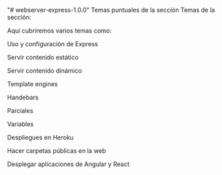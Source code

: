 "# webserver-express-1.0.0" 
Temas puntuales de la sección
Temas de la sección: 

Aquí cubriremos varios temas como: 

Uso y configuración de Express

Servir contenido estático

Servir contenido dinámico

Template engines

Handebars

Parciales

Variables

Despliegues en Heroku

Hacer carpetas públicas en la web

Desplegar aplicaciones de Angular y React